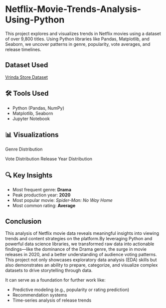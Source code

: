 # Netflix-Movie-Trends-Analysis-Using-Python
This project explores and visualizes trends in Netflix movies using a dataset of over 9,800 titles. Using Python libraries like Pandas, Matplotlib, and Seaborn, we uncover patterns in genre, popularity, vote averages, and release timelines.


## Dataset Used
<a href='https://github.com/Divya295-hub/Vrinda-Store-Sales-Data-Analysis-Dashboard/blob/main/Vrinda%20Store%20Data%20Analysis%20Dataset.xlsx'>Vrinda Store Dataset</a>


## 🛠️ Tools Used
- Python (Pandas, NumPy)
- Matplotlib, Seaborn
- Jupyter Notebook


## 📊 Visualizations
Genre Distribution

Vote Distribution
Release Year Distribution


## 🔍 Key Insights
- Most frequent genre: **Drama**
- Peak production year: **2020**
- Most popular movie: *Spider-Man: No Way Home*
- Most common rating: **Average**


## Conclusion
<p>
This analysis of Netflix movie data reveals meaningful insights into viewing trends and content strategies on the platform.By leveraging Python and powerful data science libraries, we transformed raw data into actionable findings—like the dominance of the Drama genre, the surge in movie releases in 2020, and a better understanding of audience voting patterns. This project not only showcases exploratory data analysis (EDA) skills but also demonstrates an ability to prepare, categorize, and visualize complex datasets to drive storytelling through data.</p>
<p>
It can serve as a foundation for further work like:
<ul>
<li>Predictive modeling (e.g., popularity or rating prediction)</li>
<li>Recommendation systems</li>
<li>Time-series analysis of release trends</li>
</ul></p>
